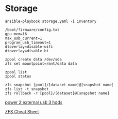 # Storage

```shell
ansible-playbook storage.yaml -i inventory
```

```shell
/boot/firmware/config.txt
gpu_mem=16
max_usb_current=1
program_usb_timeout=1
dtoverlay=disable-wifi
dtoverlay=disable-bt
```

```shell
zpool create data /dev/sda
zfs set mountpoint=/mnt/data data

zpool list
zpool status

zfs snapshot [pool]/[dataset name]@[snapshot name]
zfs list -t snapshot
zfs rollback -r [pool]/[dataset]@[snapshot name]
```

[power 2 external usb 3 hdds](https://raspberrypi.stackexchange.com/questions/104038/can-the-pi-4-power-2-external-usb-3-hdds)

[ZFS Cheat Sheet](https://www.thegeekdiary.com/solaris-zfs-command-line-reference-cheat-sheet/)
